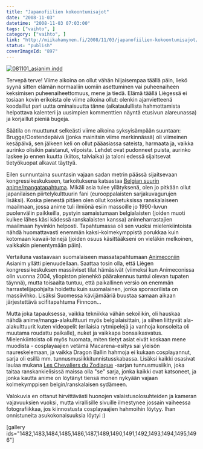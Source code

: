 ```yaml
---
title: "Japanofiilien kokoontumisajot"
date: "2008-11-03"
datetime: "2008-11-03 07:03:00"
tags: ["vaihto", ]
category: ["vaihto", ]
link: "http://miikahamynen.fi/2008/11/03/japanofiilien-kokoontumisajot/"
status: "publish"
coverImageId: "897"
---
```


[![](http://miikahamynen.fi/wp-content/uploads/2008/11/thumb.otsikko3.jpg "081101_asianim.indd")](http://miikahamynen.fi/2008/11/03/japanofiilien-kokoontumisajot/081101_asianim-indd/)

Tervepä terve! Viime aikoina on ollut vähän hiljaisempaa täällä päin, liekö syynä sitten elämän normaaliin uomiin asettuminen vai puheenaiheen keksimisen puheenaiheettomuus, mene ja tiedä. Elämä täällä Liègessä ei tosiaan kovin erikoista ole viime aikoina ollut: olenkin ajanvietteenä koodaillut pari uutta ominaisuutta tänne (aikataulullista hahmottamista helpottava kalenteri ja uusimpien kommenttien näyntä etusivun alareunassa) ja korjaillut pieniä bugeja.

Säätila on muuttunut selkeästi viime aikoina syksyisämpään suuntaan: Brugge/Oostendepäivä (jonka mainitsin viime merkinnässä) oli viimeinen kesäpäivä, sen jälkeen keli on ollut pääasiassa sateista, harmaata ja, vaikka aurinko olisikin paistanut, vilpoista. Lehdet ovat pudonneet puista, aurinko laskee jo ennen kuutta (kiitos, talviaika) ja taloni edessä sijaitsevat tietyökuopat alkavat täyttyä.

Eilen sunnuntaina suuntasin vajaan sadan metrin päässä sijaitsevaan kongressikeskukseen, tarkoituksena katsastaa [Belgian suurin anime/mangatapahtuma](http://www.asianim.com). Mikäli asia tulee yllätyksenä, olen jo pitkään ollut japanilaisen piirtelykulttuurin fani (eurooppalaisten sarjakuvagurujen lisäksi). Koska pienestä pitäen olen ollut kosketuksissa ranskalaiseen maailmaan, jossa anime tuli ilmiönä esiin massoille jo 1990-luvun puolenvälin paikkeilla, pystyin samaistumaan belgialaisten (joiden muoti kulkee lähes käsi kädessä ranskalaisten kanssa) animeharrastajien maailmaan hyvinkin helposti. Tapahtumassa oli sen vuoksi mielenkiintoista nähdä huomattavasti enemmän kaksi-kolmekymppistä porukkaa kuin kotomaan kawaii-teinejä (joiden osuus käsittääkseni on vieläkin melkoinen, vaikkakin pienentymään päin).

Vertailuna vastaavaan suomalaiseen massatapahtumaan [Animeconiin](http://www.animecon.fi) Asianim yllätti pienuudellaan. Saattaa tosin olla, että Liègen kongressikeskuksen massiiviset tilat hämäsivät (viimeksi kun Animeconissa olin vuonna 2004, yliopiston pienehkö päärakennus tuntui olevan tupaten täynnä), mutta toisaalta tuntuu, että paikallinen versio on enemmän harrastelijapohjalta hoidettu kuin suomalainen, jonka sponsorilista on massiivihko. Lisäksi Suomessa kävijämääriä buustaa samaan aikaan järjestettävä scifitapahtuma Finncon...

Mutta joka tapauksessa, vaikka tekniikka vähän sekoilikin, oli hauskaa nähdä anime/manga-alakulttuuri myös belgialaisittain, ja siihen liittyvät ala-alakulttuurit kuten videopelit (erilaisia rytmipelejä ja vanhoja konsoleita oli muutama roudattu paikalle), nuket ja vaikkapa bonsaikasvatus. Mielenkiintoista oli myös huomata, miten tietyt asiat eivät koskaan mene muodista - cosplayaajien vetämä Macarena-esitys sai yleisön naureskelemaan, ja vaikka Dragon Ballin hahmoja ei kukaan cosplayannut, sarja oli esillä mm. tunnusmusiikkitunnistusskabassa. Lisäksi kaikki osasivat laulaa mukana [Les Chevaliers du Zodiaque](http://en.wikipedia.org/wiki/Saint_Seiya) -sarjan tunnusmusiikin, joka taitaa ranskankielisissä maissa olla "se" sarja, jonka kaikki ovat katsoneet, ja jonka kautta anime on löytänyt tiensä monen nykyään vajaan kolmekymppisen belgin/ranskalaisen sydämeen.

Valokuvia en ottanut hirvittävästi huonojen valaistusolosuhteiden ja kameran vajavuuksien vuoksi, mutta virallisille sivuille ilmestynee jossain vaiheessa fotografiikkaa, jos kiinnostusta cosplayaajien hahmoihin löytyy. Ihan onnistuneita asukokonaisuuksia löytyi :)

\[gallery ids="1482,1483,1484,1485,1486,1487,1489,1490,1491,1492,1493,1494,1495,1496"\]
